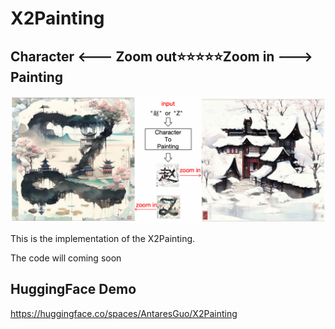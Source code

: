 # X2Painting
## Character <--- Zoom out⭐️⭐⭐⭐⭐Zoom in ---> Painting
![introduction](xword_intro.png "intro")

This is the implementation of the X2Painting.

The code will coming soon

## HuggingFace Demo
https://huggingface.co/spaces/AntaresGuo/X2Painting

